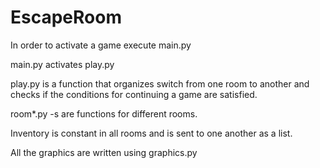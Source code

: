 # EscapeRoom
In order to activate a game execute main.py

main.py activates play.py

play.py is a function that organizes switch from one room to another and checks if the conditions for continuing a game are satisfied.

room*.py -s are functions for different rooms.

Inventory is constant in all rooms and is sent to one another as a list.

All the graphics are written using graphics.py
